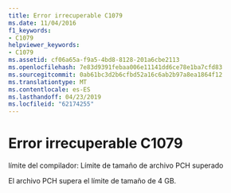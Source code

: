 ```yaml
---
title: Error irrecuperable C1079
ms.date: 11/04/2016
f1_keywords:
- C1079
helpviewer_keywords:
- C1079
ms.assetid: cf06a65a-f9a5-4bd8-8128-201a6cbe2113
ms.openlocfilehash: 7e83d9391febaa006e11141dd6ce78e1ba7cfd83
ms.sourcegitcommit: 0ab61bc3d2b6cfbd52a16c6ab2b97a8ea1864f12
ms.translationtype: MT
ms.contentlocale: es-ES
ms.lasthandoff: 04/23/2019
ms.locfileid: "62174255"
---
```

# <a name="fatal-error-c1079"></a>Error irrecuperable C1079

límite del compilador: Límite de tamaño de archivo PCH superado

El archivo PCH supera el límite de tamaño de 4 GB.